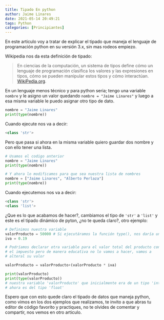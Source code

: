 ```yaml
---
title: Tipado En python
author: Jaime Linares
date: 2021-05-14 20:49:21
tags: Python
categories: [Principiantes]
---
```


En este articulo voy a tratar de explicar el tipado que maneja el lenguaje de programación python en su versión 3.x, sin mas rodeos empiezo.

Wikipedia nos da esta definición de tipado:

>En ciencias de la computación, un sistema de tipos define cómo un lenguaje de programación clasifica los valores y las expresiones en tipos, cómo se pueden manipular estos tipos y cómo interactúan. [WikiPedia.org](https://es.wikipedia.org/wiki/Sistema_de_tipos).

En un lenguaje menos técnico y para python seria; tengo una variable `nombre` y le asigno un valor quedando `nombre = "Jaime Linares"` y luego a esa misma variable le puedo asignar otro tipo de dato.


``` python
nombre = "Jaime Linares"
print(type(nombre)) 
```

Cuando ejecute nos va a decir:

``` python
<class 'str'>
```

Pero que pasa si ahora en la misma variable quiero guardar dos nombre y con ello tener una lista.

``` python
# Usamos el codigo anterior
nombre = "Jaime Linares"
print(type(nombre))

# Y ahora lo modificamos para que sea nuestra lista de nombres
nombre = ["Jaime Linares", "Alberto Perlaza"]
print(type(nombre))
```

Cuando ejecutemos nos va a decir:

``` python
<class 'str'>
<class 'list'>
```

¿Que es lo que acabamos de hacer?, cambiamos el tipo de `'str'` a `'list'` y este es el tipado dinámico de pyton, ¿no te queda claro?, otro ejemplo:

```python
# Definimos nuestra variable
valorProducto = 50000 # Si ejecutáramos la función type(), nos daría un 'int'
iva = 0.19

# Podríamos declarar otra variable para el valor total del producto con 
# el impuesto pero de manera educativa no lo vamos a hacer, vamos a 
# alteral su valor

valorProducto = valorProducto+(valorProducto * iva) 

print(valorProducto)
print(type(valorProducto))
# nuestra variable 'valorProducto' que inicialmente era de un tipo 'int' 
# ahora es del tipo 'float'
```
Espero que con esto quede claro el tipado de datos que maneja python, como vimos en los dos ejemplos que realizamos, te invito a que abras tu editor de código favorito y practiques, no te olvides de comentar y compartir, nos vemos en otro articulo.